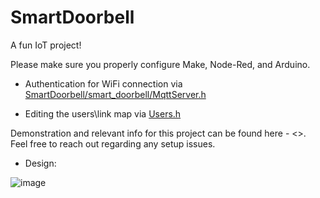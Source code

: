 # SmartDoorbell
A fun IoT project! 



Please make sure you properly configure Make, Node-Red, and Arduino.

- Authentication for WiFi connection via [SmartDoorbell/smart_doorbell/MqttServer.h](https://github.com/Yoav-Fried/SmartDoorbell/blob/7dbbbc3404ed309dc0e68712f9944c50ccac62d5/smart_doorbell/MqttServer.h#L13)

- Editing the users\link map via [Users.h](https://github.com/Yoav-Fried/SmartDoorbell/blob/605b849dd503aacdb165df565ee1e337b808df01/smart_doorbell/Users.h#L7)

Demonstration and relevant info for this project can be found here - <<LINK>>.
Feel free to reach out regarding any setup issues.

- Design:

![image](https://user-images.githubusercontent.com/47736688/219035069-d365b974-b9f9-4a39-92b2-2303bc53ace2.png)
